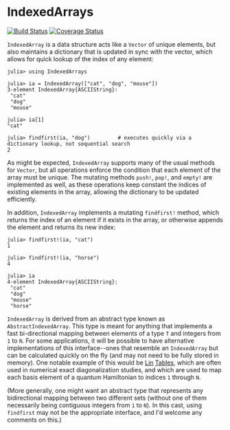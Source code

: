 # IndexedArrays

[![Build Status](https://travis-ci.org/garrison/IndexedArrays.jl.svg?branch=master)](https://travis-ci.org/garrison/IndexedArrays.jl)
[![Coverage Status](https://coveralls.io/repos/garrison/IndexedArrays.jl/badge.svg?branch=master)](https://coveralls.io/r/garrison/IndexedArrays.jl?branch=master)

`IndexedArray` is a data structure acts like a `Vector` of unique elements, but also maintains a dictionary that is updated in sync with the vector, which allows for quick lookup of the index of any element:

	julia> using IndexedArrays

	julia> ia = IndexedArray(["cat", "dog", "mouse"])
	3-element IndexedArray{ASCIIString}:
	 "cat"
	 "dog"
	 "mouse"

	julia> ia[1]
	"cat"

	julia> findfirst(ia, "dog")         # executes quickly via a dictionary lookup, not sequential search
	2

As might be expected, `IndexedArray` supports many of the usual methods for `Vector`, but all operations enforce the condition that each element of the array must be unique.  The mutating methods `push!`, `pop!`, and `empty!` are implemented as well, as these operations keep constant the indices of existing elements in the array, allowing the dictionary to be updated efficiently.

In addition, `IndexedArray` implements a mutating `findfirst!` method, which returns the index of an element if it exists in the array, or otherwise appends the element and returns its new index:

    julia> findfirst!(ia, "cat")
    1

    julia> findfirst!(ia, "horse")
	4

	julia> ia
	4-element IndexedArray{ASCIIString}:
	 "cat"
	 "dog"
	 "mouse"
	 "horse"

`IndexedArray` is derived from an abstract type known as `AbstractIndexedArray`.  This type is meant for anything that implements a fast bi-directional mapping between elements of a type `T` and integers from `1` to `N`.  For some applications, it will be possible to have alternative implementations of this interface--ones that resemble an `IndexedArray` but can be calculated quickly on the fly (and may not need to be fully stored in memory).  One notable example of this would be [Lin](http://www.phy.cuhk.edu.hk/hqlin/paper/018PRB42_6561.pdf) [Tables](http://www.phy.cuhk.edu.hk/hqlin/paper/033ComPhys7_400.pdf), which are often used in numerical exact diagonalization studies, and which are used to map each basis element of a quantum Hamiltonian to indices `1` through `N`.

(More generally, one might want an abstract type that represents any bidirectional mapping between two different sets (without one of them necessarily being contiguous integers from `1` to `N`).  In this cast, using `findfirst` may not be the appropriate interface, and I'd welcome any comments on this.)
